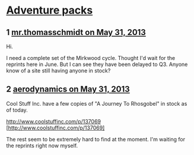 # [Adventure packs](https://community.fantasyflightgames.com/topic/84548-adventure-packs/)

## 1 [mr.thomasschmidt on May 31, 2013](https://community.fantasyflightgames.com/topic/84548-adventure-packs/?do=findComment&comment=800554)

Hi.

I need a complete set of the Mirkwood cycle. Thought I'd wait for the reprints here in June. But I can see they have been delayed to Q3. Anyone know of a site still having anyone in stock?

## 2 [aerodynamics on May 31, 2013](https://community.fantasyflightgames.com/topic/84548-adventure-packs/?do=findComment&comment=800691)

Cool Stuff Inc. have a few copies of "A Journey To Rhosgobel" in stock as of today.

http://www.coolstuffinc.com/p/137069 [http://www.coolstuffinc.com/p/137069]

The rest seem to be extremely hard to find at the moment. I'm waiting for the reprints right now myself.

